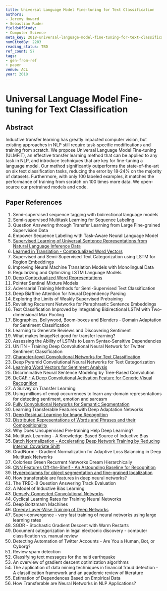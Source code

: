 ```yaml
---
title: Universal Language Model Fine-tuning for Text Classification
authors:
- Jeremy Howard
- Sebastian Ruder
fieldsOfStudy:
- Computer Science
meta_key: 2018-universal-language-model-fine-tuning-for-text-classification
numCitedBy: 2283
reading_status: TBD
ref_count: 57
tags:
- gen-from-ref
- paper
venue: ACL
year: 2018
---
```


# Universal Language Model Fine-tuning for Text Classification

## Abstract

Inductive transfer learning has greatly impacted computer vision, but existing approaches in NLP still require task-specific modifications and training from scratch. We propose Universal Language Model Fine-tuning (ULMFiT), an effective transfer learning method that can be applied to any task in NLP, and introduce techniques that are key for fine-tuning a language model. Our method significantly outperforms the state-of-the-art on six text classification tasks, reducing the error by 18-24% on the majority of datasets. Furthermore, with only 100 labeled examples, it matches the performance of training from scratch on 100 times more data. We open-source our pretrained models and code.

## Paper References

1. Semi-supervised sequence tagging with bidirectional language models
2. Semi-supervised Multitask Learning for Sequence Labeling
3. Question Answering through Transfer Learning from Large Fine-grained Supervision Data
4. Empower Sequence Labeling with Task-Aware Neural Language Model
5. [Supervised Learning of Universal Sentence Representations from Natural Language Inference Data](2017-supervised-learning-of-universal-sentence-representations-from-natural-language-inference-data)
6. [Learned in Translation - Contextualized Word Vectors](2017-learned-in-translation-contextualized-word-vectors)
7. Supervised and Semi-Supervised Text Categorization using LSTM for Region Embeddings
8. Improving Neural Machine Translation Models with Monolingual Data
9. Regularizing and Optimizing LSTM Language Models
10. [Deep Contextualized Word Representations](2018-deep-contextualized-word-representations)
11. Pointer Sentinel Mixture Models
12. Adversarial Training Methods for Semi-Supervised Text Classification
13. Deep Biaffine Attention for Neural Dependency Parsing
14. Exploring the Limits of Weakly Supervised Pretraining
15. Revisiting Recurrent Networks for Paraphrastic Sentence Embeddings
16. Text Classification Improved by Integrating Bidirectional LSTM with Two-dimensional Max Pooling
17. Biographies, Bollywood, Boom-boxes and Blenders - Domain Adaptation for Sentiment Classification
18. Learning to Generate Reviews and Discovering Sentiment
19. What makes ImageNet good for transfer learning?
20. Assessing the Ability of LSTMs to Learn Syntax-Sensitive Dependencies
21. UNITN - Training Deep Convolutional Neural Network for Twitter Sentiment Classification
22. [Character-level Convolutional Networks for Text Classification](2015-character-level-convolutional-networks-for-text-classification)
23. Deep Pyramid Convolutional Neural Networks for Text Categorization
24. [Learning Word Vectors for Sentiment Analysis](2011-learning-word-vectors-for-sentiment-analysis)
25. Discriminative Neural Sentence Modeling by Tree-Based Convolution
26. [DeCAF - A Deep Convolutional Activation Feature for Generic Visual Recognition](2014-decaf-a-deep-convolutional-activation-feature-for-generic-visual-recognition)
27. A Survey on Transfer Learning
28. Using millions of emoji occurrences to learn any-domain representations for detecting sentiment, emotion and sarcasm
29. [Fully Convolutional Networks for Semantic Segmentation](2017-fully-convolutional-networks-for-semantic-segmentation)
30. Learning Transferable Features with Deep Adaptation Networks
31. [Deep Residual Learning for Image Recognition](2016-deep-residual-learning-for-image-recognition)
32. [Distributed Representations of Words and Phrases and their Compositionality](2013-distributed-representations-of-words-and-phrases-and-their-compositionality)
33. Why Does Unsupervised Pre-training Help Deep Learning?
34. Multitask Learning - A Knowledge-Based Source of Inductive Bias
35. [Batch Normalization - Accelerating Deep Network Training by Reducing Internal Covariate Shift](2015-batch-normalization-accelerating-deep-network-training-by-reducing-internal-covariate-shift)
36. GradNorm - Gradient Normalization for Adaptive Loss Balancing in Deep Multitask Networks
37. Colorless Green Recurrent Networks Dream Hierarchically
38. [CNN Features Off-the-Shelf - An Astounding Baseline for Recognition](2014-cnn-features-off-the-shelf-an-astounding-baseline-for-recognition)
39. [Hypercolumns for object segmentation and fine-grained localization](2015-hypercolumns-for-object-segmentation-and-fine-grained-localization)
40. How transferable are features in deep neural networks?
41. The TREC-8 Question Answering Track Evaluation
42. A Model of Inductive Bias Learning
43. [Densely Connected Convolutional Networks](2017-densely-connected-convolutional-networks)
44. Cyclical Learning Rates for Training Neural Networks
45. Deep Boltzmann Machines
46. [Greedy Layer-Wise Training of Deep Networks](2006-greedy-layer-wise-training-of-deep-networks)
47. Super-convergence - very fast training of neural networks using large learning rates
48. SGDR - Stochastic Gradient Descent with Warm Restarts
49. Document categorization in legal electronic discovery - computer classification vs. manual review
50. Detecting Automation of Twitter Accounts - Are You a Human, Bot, or Cyborg?
51. Review spam detection
52. Classifying text messages for the haiti earthquake
53. An overview of gradient descent optimization algorithms
54. The application of data mining techniques in financial fraud detection - A classification framework and an academic review of literature
55. Estimation of Dependences Based on Empirical Data
56. How Transferable are Neural Networks in NLP Applications?
